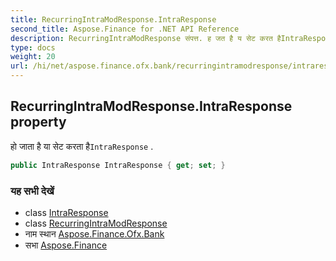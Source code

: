 ```yaml
---
title: RecurringIntraModResponse.IntraResponse
second_title: Aspose.Finance for .NET API Reference
description: RecurringIntraModResponse संपत्त. ह जत है य सेट करत हैIntraResponse .
type: docs
weight: 20
url: /hi/net/aspose.finance.ofx.bank/recurringintramodresponse/intraresponse/
---
```

## RecurringIntraModResponse.IntraResponse property

हो जाता है या सेट करता है`IntraResponse` .

```csharp
public IntraResponse IntraResponse { get; set; }
```

### यह सभी देखें

* class [IntraResponse](../../intraresponse/)
* class [RecurringIntraModResponse](../)
* नाम स्थान [Aspose.Finance.Ofx.Bank](../../recurringintramodresponse/)
* सभा [Aspose.Finance](../../../)


